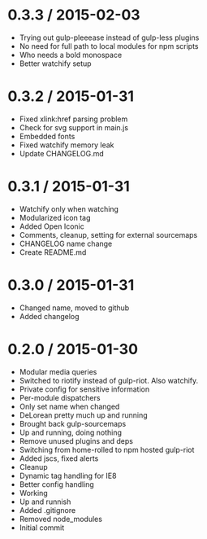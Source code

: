 
0.3.3 / 2015-02-03
==================

  * Trying out gulp-pleeease instead of gulp-less plugins
  * No need for full path to local modules for npm scripts
  * Who needs a bold monospace
  * Better watchify setup


0.3.2 / 2015-01-31
==================

  * Fixed <icon> xlink:href parsing problem
  * Check for svg support in main.js
  * Embedded fonts
  * Fixed watchify memory leak
  * Update CHANGELOG.md


0.3.1 / 2015-01-31
==================

  * Watchify only when watching
  * Modularized icon tag
  * Added Open Iconic
  * Comments, cleanup, setting for external sourcemaps
  * CHANGELOG name change
  * Create README.md


0.3.0 / 2015-01-31
==================

  * Changed name, moved to github
  * Added changelog


0.2.0 / 2015-01-30
==================

  * Modular media queries
  * Switched to riotify instead of gulp-riot. Also watchify.
  * Private config for sensitive information
  * Per-module dispatchers
  * Only set name when changed
  * DeLorean pretty much up and running
  * Brought back gulp-sourcemaps
  * Up and running, doing nothing
  * Remove unused plugins and deps
  * Switching from home-rolled to npm hosted gulp-riot
  * Added jscs, fixed alerts
  * Cleanup
  * Dynamic tag handling for IE8
  * Better config handling
  * Working
  * Up and runnish
  * Added .gitignore
  * Removed node_modules
  * Initial commit

